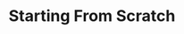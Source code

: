 ---
layout: post
title: Starting From Scratch
category: Annoucements
tags:
- github
- googledomains
- cloudflare
---